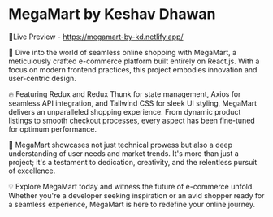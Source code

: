 # MegaMart by Keshav Dhawan

🔗Live Preview - https://megamart-by-kd.netlify.app/

🌟 Dive into the world of seamless online shopping with MegaMart, a meticulously crafted e-commerce platform built entirely on React.js. With a focus on modern frontend practices, this project embodies innovation and user-centric design.



🔥 Featuring Redux and Redux Thunk for state management, Axios for seamless API integration, and Tailwind CSS for sleek UI styling, MegaMart delivers an unparalleled shopping experience. From dynamic product listings to smooth checkout processes, every aspect has been fine-tuned for optimum performance.



💼 MegaMart showcases not just technical prowess but also a deep understanding of user needs and market trends. It's more than just a project; it's a testament to dedication, creativity, and the relentless pursuit of excellence.



💡 Explore MegaMart today and witness the future of e-commerce unfold. Whether you're a developer seeking inspiration or an avid shopper ready for a seamless experience, MegaMart is here to redefine your online journey.
